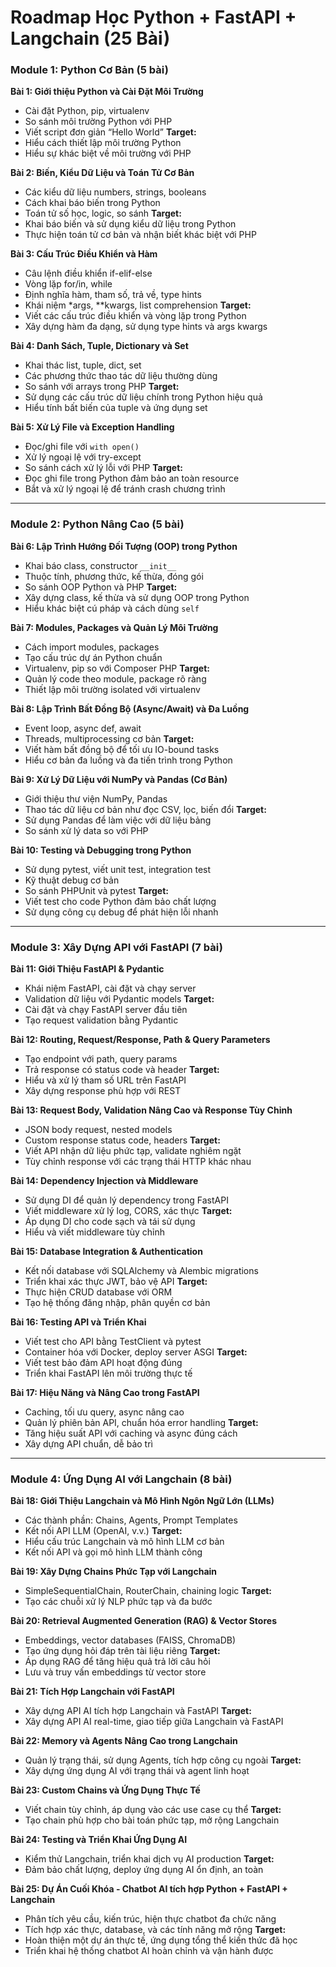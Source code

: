 # Roadmap Học Python + FastAPI + Langchain (25 Bài)

### Module 1: Python Cơ Bản (5 bài)

**Bài 1: Giới thiệu Python và Cài Đặt Môi Trường**

- Cài đặt Python, pip, virtualenv
- So sánh môi trường Python với PHP
- Viết script đơn giản “Hello World”
**Target:**
- Hiểu cách thiết lập môi trường Python
- Hiểu sự khác biệt về môi trường với PHP

**Bài 2: Biến, Kiểu Dữ Liệu và Toán Tử Cơ Bản**

- Các kiểu dữ liệu numbers, strings, booleans
- Cách khai báo biến trong Python
- Toán tử số học, logic, so sánh
**Target:**
- Khai báo biến và sử dụng kiểu dữ liệu trong Python
- Thực hiện toán tử cơ bản và nhận biết khác biệt với PHP

**Bài 3: Cấu Trúc Điều Khiển và Hàm**

- Câu lệnh điều khiển if-elif-else
- Vòng lặp for/in, while
- Định nghĩa hàm, tham số, trả về, type hints
- Khái niệm *args, **kwargs, list comprehension
**Target:**
- Viết các cấu trúc điều khiển và vòng lặp trong Python
- Xây dựng hàm đa dạng, sử dụng type hints và args kwargs

**Bài 4: Danh Sách, Tuple, Dictionary và Set**

- Khai thác list, tuple, dict, set
- Các phương thức thao tác dữ liệu thường dùng
- So sánh với arrays trong PHP
**Target:**
- Sử dụng các cấu trúc dữ liệu chính trong Python hiệu quả
- Hiểu tính bất biến của tuple và ứng dụng set

**Bài 5: Xử Lý File và Exception Handling**

- Đọc/ghi file với `with open()`
- Xử lý ngoại lệ với try-except
- So sánh cách xử lý lỗi với PHP
**Target:**
- Đọc ghi file trong Python đảm bảo an toàn resource
- Bắt và xử lý ngoại lệ để tránh crash chương trình

***

### Module 2: Python Nâng Cao (5 bài)

**Bài 6: Lập Trình Hướng Đối Tượng (OOP) trong Python**

- Khai báo class, constructor `__init__`
- Thuộc tính, phương thức, kế thừa, đóng gói
- So sánh OOP Python và PHP
**Target:**
- Xây dựng class, kế thừa và sử dụng OOP trong Python
- Hiểu khác biệt cú pháp và cách dùng `self`

**Bài 7: Modules, Packages và Quản Lý Môi Trường**

- Cách import modules, packages
- Tạo cấu trúc dự án Python chuẩn
- Virtualenv, pip so với Composer PHP
**Target:**
- Quản lý code theo module, package rõ ràng
- Thiết lập môi trường isolated với virtualenv

**Bài 8: Lập Trình Bất Đồng Bộ (Async/Await) và Đa Luồng**

- Event loop, async def, await
- Threads, multiprocessing cơ bản
**Target:**
- Viết hàm bất đồng bộ để tối ưu IO-bound tasks
- Hiểu cơ bản đa luồng và đa tiến trình trong Python

**Bài 9: Xử Lý Dữ Liệu với NumPy và Pandas (Cơ Bản)**

- Giới thiệu thư viện NumPy, Pandas
- Thao tác dữ liệu cơ bản như đọc CSV, lọc, biến đổi
**Target:**
- Sử dụng Pandas để làm việc với dữ liệu bảng
- So sánh xử lý data so với PHP

**Bài 10: Testing và Debugging trong Python**

- Sử dụng pytest, viết unit test, integration test
- Kỹ thuật debug cơ bản
- So sánh PHPUnit và pytest
**Target:**
- Viết test cho code Python đảm bảo chất lượng
- Sử dụng công cụ debug để phát hiện lỗi nhanh

***

### Module 3: Xây Dựng API với FastAPI (7 bài)

**Bài 11: Giới Thiệu FastAPI \& Pydantic**

- Khái niệm FastAPI, cài đặt và chạy server
- Validation dữ liệu với Pydantic models
**Target:**
- Cài đặt và chạy FastAPI server đầu tiên
- Tạo request validation bằng Pydantic

**Bài 12: Routing, Request/Response, Path \& Query Parameters**

- Tạo endpoint với path, query params
- Trả response có status code và header
**Target:**
- Hiểu và xử lý tham số URL trên FastAPI
- Xây dựng response phù hợp với REST

**Bài 13: Request Body, Validation Nâng Cao và Response Tùy Chỉnh**

- JSON body request, nested models
- Custom response status code, headers
**Target:**
- Viết API nhận dữ liệu phức tạp, validate nghiêm ngặt
- Tùy chỉnh response với các trạng thái HTTP khác nhau

**Bài 14: Dependency Injection và Middleware**

- Sử dụng DI để quản lý dependency trong FastAPI
- Viết middleware xử lý log, CORS, xác thực
**Target:**
- Áp dụng DI cho code sạch và tái sử dụng
- Hiểu và viết middleware tùy chỉnh

**Bài 15: Database Integration \& Authentication**

- Kết nối database với SQLAlchemy và Alembic migrations
- Triển khai xác thực JWT, bảo vệ API
**Target:**
- Thực hiện CRUD database với ORM
- Tạo hệ thống đăng nhập, phân quyền cơ bản

**Bài 16: Testing API và Triển Khai**

- Viết test cho API bằng TestClient và pytest
- Container hóa với Docker, deploy server ASGI
**Target:**
- Viết test bảo đảm API hoạt động đúng
- Triển khai FastAPI lên môi trường thực tế

**Bài 17: Hiệu Năng và Nâng Cao trong FastAPI**

- Caching, tối ưu query, async nâng cao
- Quản lý phiên bản API, chuẩn hóa error handling
**Target:**
- Tăng hiệu suất API với caching và async đúng cách
- Xây dựng API chuẩn, dễ bảo trì

***

### Module 4: Ứng Dụng AI với Langchain (8 bài)

**Bài 18: Giới Thiệu Langchain và Mô Hình Ngôn Ngữ Lớn (LLMs)**

- Các thành phần: Chains, Agents, Prompt Templates
- Kết nối API LLM (OpenAI, v.v.)
**Target:**
- Hiểu cấu trúc Langchain và mô hình LLM cơ bản
- Kết nối API và gọi mô hình LLM thành công

**Bài 19: Xây Dựng Chains Phức Tạp với Langchain**

- SimpleSequentialChain, RouterChain, chaining logic
**Target:**
- Tạo các chuỗi xử lý NLP phức tạp và đa bước

**Bài 20: Retrieval Augmented Generation (RAG) \& Vector Stores**

- Embeddings, vector databases (FAISS, ChromaDB)
- Tạo ứng dụng hỏi đáp trên tài liệu riêng
**Target:**
- Áp dụng RAG để tăng hiệu quả trả lời câu hỏi
- Lưu và truy vấn embeddings từ vector store

**Bài 21: Tích Hợp Langchain với FastAPI**

- Xây dựng API AI tích hợp Langchain và FastAPI
**Target:**
- Xây dựng API AI real-time, giao tiếp giữa Langchain và FastAPI

**Bài 22: Memory và Agents Nâng Cao trong Langchain**

- Quản lý trạng thái, sử dụng Agents, tích hợp công cụ ngoài
**Target:**
- Xây dựng ứng dụng AI với trạng thái và agent linh hoạt

**Bài 23: Custom Chains và Ứng Dụng Thực Tế**

- Viết chain tùy chỉnh, áp dụng vào các use case cụ thể
**Target:**
- Tạo chain phù hợp cho bài toán phức tạp, mở rộng Langchain

**Bài 24: Testing và Triển Khai Ứng Dụng AI**

- Kiểm thử Langchain, triển khai dịch vụ AI production
**Target:**
- Đảm bảo chất lượng, deploy ứng dụng AI ổn định, an toàn

**Bài 25: Dự Án Cuối Khóa - Chatbot AI tích hợp Python + FastAPI + Langchain**

- Phân tích yêu cầu, kiến trúc, hiện thực chatbot đa chức năng
- Tích hợp xác thực, database, và các tính năng mở rộng
**Target:**
- Hoàn thiện một dự án thực tế, ứng dụng tổng thể kiến thức đã học
- Triển khai hệ thống chatbot AI hoàn chỉnh và vận hành được

